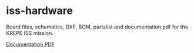 # iss-hardware
Board files, schematics, DXF, BOM, partslist and documentation pdf for the KREPE ISS mission.

[Documentation PDF](doc/krepe-flight-computer-manual.pdf)
